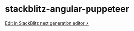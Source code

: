 # stackblitz-angular-puppeteer

[Edit in StackBlitz next generation editor ⚡️](https://stackblitz.com/~/github.com/antoninbeaufort/stackblitz-angular-puppeteer)